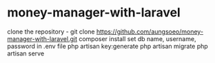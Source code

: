 # money-manager-with-laravel
clone the repository - git clone https://github.com/aungsoeo/money-manager-with-laravel.git
composer install 
set db name, username, password in .env file
php artisan key:generate
php artisan migrate
php artisan serve
